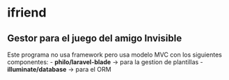 # ifriend
## Gestor para el juego del amigo Invisible

Este programa no usa framework pero usa modelo MVC con los siguientes componentes:
    - **philo/laravel-blade** -> para la gestion de plantillas
    - **illuminate/database** -> para el ORM